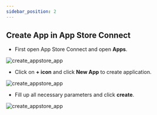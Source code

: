 ```yaml
---
sidebar_position: 2
---
```


## Create App in App Store Connect

- First open App Store Connect and open **Apps**.

![create_appstore_app](/img/create-ios-app/create_ios_app_1.png)

- Click on **+ icon** and click **New App** to create application. 

![create_appstore_app](/img/create-ios-app/create_ios_app_2.png)

- Fill up all necessary parameters and click **create**.

![create_appstore_app](/img/create-ios-app/create_ios_app_3.png)